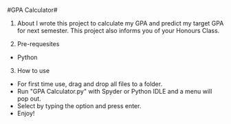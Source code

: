 #GPA Calculator#
1. About
I wrote this project to calculate my GPA and predict my target GPA for next semester.
This project also informs you of your Honours Class.

2. Pre-requesites
- Python

3. How to use
- For first time use, drag and drop all files to a folder.
- Run "GPA Calculator.py" with Spyder or Python IDLE and a menu will pop out.
- Select by typing the option and press enter.
- Enjoy!